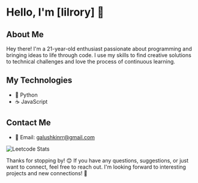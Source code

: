 # Hello, I'm [lilrory] 👋

## About Me
Hey there! I'm a 21-year-old enthusiast passionate about programming and bringing ideas to life through code. I use my skills to find creative solutions to technical challenges and love the process of continuous learning.

## My Technologies
- 🐍 Python
- ☕ JavaScript

## Contact Me
- 📧 Email: galushkinrr@gmail.com

![Leetcode Stats](https://leetcard.jacoblin.cool/lilrory)

Thanks for stopping by! 😊 If you have any questions, suggestions, or just want to connect, feel free to reach out. I'm looking forward to interesting projects and new connections! 🚀
